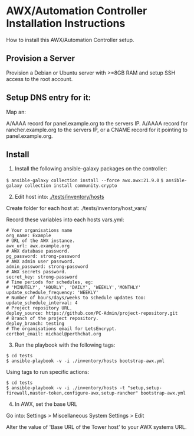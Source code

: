 # AWX/Automation Controller Installation Instructions

How to install this AWX/Automation Controller setup.


## Provision a Server

Provision a Debian or Ubuntu server with >=8GB RAM and setup SSH access to the root account.


## Setup DNS entry for it:

Map an: 

A/AAAA record for panel.example.org to the servers IP.
A/AAAA record for rancher.example.org to the servers IP, 
    or a CNAME record for it pointing to panel.example.org.


## Install

1) Install the following ansible-galaxy packages on the controller:

`$ ansible-galaxy collection install --force awx.awx:21.9.0`
`$ ansible-galaxy collection install community.crypto`


2) Edit host into: [./tests/inventory/hosts](./tests/inventory/hosts)

Create folder for each host at: ./tests/inventory/host_vars/

Record these variables into each hosts vars.yml:
```
# Your organisations name
org_name: Example
# URL of the AWX instance.
awx_url: awx.example.org
# AWX database password.
pg_password: strong-password
# AWX admin user password.
admin_password: strong-password
# AWX secrets password.
secret_key: strong-password
# Time periods for schedules, eg: 
# 'MINUTELY', 'HOURLY', 'DAILY', 'WEEKLY','MONTHLY'
update_schedule_frequency: 'WEEKLY'
# Number of hours/days/weeks to schedule updates too:
update_schedule_interval: 4
# Project repository URL.
deploy_source: https://github.com/PC-Admin/project-repository.git
# Branch of the project repository.
deploy_branch: testing
# The organisations email for LetsEncrypt.
certbot_email: michael@perthchat.org
```


3) Run the playbook with the following tags:

```shell
$ cd tests
$ ansible-playbook -v -i ./inventory/hosts bootstrap-awx.yml
```

Using tags to run specific actions:
```shell
$ cd tests
$ ansible-playbook -v -i ./inventory/hosts -t "setup,setup-firewall,master-token,configure-awx,setup-rancher" bootstrap-awx.yml
```


4) In AWX, set the base URL

Go into: Settings > Miscellaneous System Settings > Edit

Alter the value of 'Base URL of the Tower host' to your AWX systems URL.
